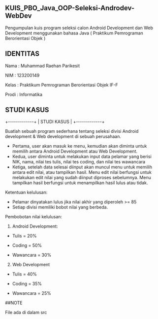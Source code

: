 ## KUIS_PBO_Java_OOP-Seleksi-Androdev-WebDev
Pengumpulan kuis program seleksi calon Android Development dan Web Development menggunakan bahasa Java ( Praktikum Pemrograman Berorientasi Objek )
## IDENTITAS
Nama  : Muhammad Raehan Parikesit

NIM   : 123200149

Kelas : Praktikum Pemrograman Berorientasi Objek IF-F

Prodi : Informatika

## STUDI KASUS 
+-------------+
| STUDI KASUS |
+-------------+

Buatlah sebuah program sederhana tentang seleksi divisi Android development & Web development di sebuah perusahaan.

- Pertama, user akan masuk ke menu, kemudian akan diminta untuk memilih antara Android Development atau Web Development.
- Kedua, user diminta untuk melakukan input data pelamar yang berisi NIK, nama, nilai tes tulis, nilai tes coding, dan nilai tes wawancara
- Ketiga, setelah data selesai diinput akan muncul menu untuk memilih antara edit nilai, atau tampilkan hasil. Menu edit nilai berfungsi untuk melakukan edit nilai yang sudah diinput diproses sebelumnya. Menu tampilkan hasil berfungsi untuk menampilkan hasil lulus atau tidak.

Ketentuan kelulusan:
- Pelamar dinyatakan lulus jika nilai akhir yang diperoleh >= 85
- Setiap divisi memiliki bobot nilai yang berbeda.

Pembobotan nilai kelulusan:

1. Android Development:

- Tulis = 20%

- Coding = 50%

- Wawancara = 30%

2. Web Development

- Tulis = 40%

- Coding = 35%

- Wawancara = 25%

##NOTE

File ada di dalam src

